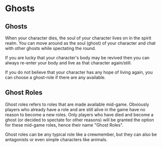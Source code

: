 # Ghosts

## Ghosts <img src="https://lh3.googleusercontent.com/Gu82RVgvMEJshQ79i0fFAW66sFtgTQLpF0AfwWAyR1F3l7HRUfMEF4FfTpmX8vjrk_9rxG7ehL-0jjHLnOS2A6S8CC0wLM7EWRi5OGGk5-j8qg-7am-LlKL4CxpPE6MiTQBYwsnmByIs66rAcKTFVw" alt="" data-size="line">

When your character dies, the soul of your character lives on in the spirit realm. You can move around as the soul (ghost) of your character and chat with other ghosts while spectating the round.

If you are lucky that your character's body may be revived then you can always re-enter your body and live as that character again/still.

If you do not believe that your character has any hope of living again, you can choose a ghost-role if there are any available.

## Ghost Roles <img src="https://lh3.googleusercontent.com/Gu82RVgvMEJshQ79i0fFAW66sFtgTQLpF0AfwWAyR1F3l7HRUfMEF4FfTpmX8vjrk_9rxG7ehL-0jjHLnOS2A6S8CC0wLM7EWRi5OGGk5-j8qg-7am-LlKL4CxpPE6MiTQBYwsnmByIs66rAcKTFVw" alt="" data-size="line">

Ghost roles refers to roles that are made available mid-game. Obviously players who already have a role and are still alive in the game have no reason to become a new roles. Only players who have died and become a ghost (or decided to spectate for other reasons) will be granted the option for these mid-game roles, hence their name "Ghost Roles".

Ghost roles can be any typical role like a crewmember, but they can also be antagonists or even simple characters like animals.

